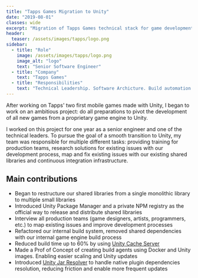 ```yaml
---
title: "Tapps Games Migration to Unity"
date: "2019-08-01"
classes: wide
excerpt: "Migration of Tapps Games technical stack for game development to Unity."
header:
  teaser: /assets/images/tapps/logo.png
sidebar:
  - title: "Role"
    image: /assets/images/tapps/logo.png
    image_alt: "logo"
    text: "Senior Software Engineer"
  - title: "Company"
    text: "Tapps Games"
  - title: "Responsibilities"
    text: "Technical Leadership. Software Archicture. Build automation."
---
```


After working on Tapps' two first mobile games made with Unity, I began to work on an ambitious project: do all preparations to pivot the development of all new games from a proprietary game engine to Unity.

I worked on this project for one year as a senior engineer and one of the technical leaders. To pursue the goal of a smooth transition to Unity, my team was responsible for multiple different tasks: providing training for production teams, research solutions for existing issues with our development process, map and fix existing issues with our existing shared libraries and continuous integration infrastructure.

## Main contributions
- Began to restructure our shared libraries from a single monolithic library to multiple small libraries
- Introduced Unity Package Manager and a private NPM registry as the official way to release and distribute shared libraries
- Interview all production teams (game designers, artists, programmers, etc.) to map existing issues and improve development processes
- Refactored our internal build system, removed shared dependencies with our internal game engine build process
- Reduced build time up to 60% by using [Unity Cache Server](https://github.com/Unity-Technologies/unity-cache-server)
- Made a Prof of Concept of creating build agents using Docker and Unity images. Enabling easier scaling and Unity updates
- Introduced [Unity Jar Resolver](https://github.com/googlesamples/unity-jar-resolver) to handle native plugin dependencies resolution, reducing friction and enable more frequent updates
